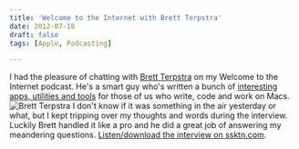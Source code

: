 ```yaml
---
title: 'Welcome to the Internet with Brett Terpstra'
date: 2012-07-18
draft: false
tags: [Apple, Podcasting]

---
```


I had the pleasure of chatting with [Brett Terpstra](http://brettterpstra.com/) on my Welcome to the Internet podcast. He's a smart guy who's written a bunch of [interesting apps, utilities and tools](http://brettterpstra.com/projects/) for those of us who write, code and work on Macs. ![Brett Terpstra](https://chrisenns.com/wp-content/uploads/2012/07/Brett-Terpstra-600x244.jpg "Brett Terpstra") I don't know if it was something in the air yesterday or what, but I kept tripping over my thoughts and words during the interview. Luckily Brett handled it like a pro and he did a great job of answering my meandering questions. [Listen/download the interview on ssktn.com](http://www.ssktn.com/podcasts/welcometotheinternet/21-welcome-to-the-internet-brett-terpstra/).